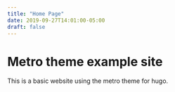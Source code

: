 ```yaml
---
title: "Home Page"
date: 2019-09-27T14:01:00-05:00
draft: false
---
```


# Metro theme example site

This is a basic website using the metro theme for hugo.
